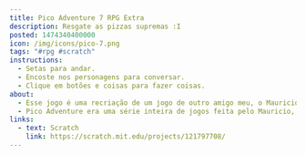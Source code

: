 ```yaml
---
title: Pico Adventure 7 RPG Extra
description: Resgate as pizzas supremas :I
posted: 1474340400000
icon: /img/icons/pico-7.png
tags: "#rpg #scratch"
instructions:
  - Setas para andar.
  - Encoste nos personagens para conversar.
  - Clique em botões e coisas para fazer coisas.
about:
  - Esse jogo é uma recriação de um jogo de outro amigo meu, o Mauricio678. Ele nunca terminou o jogo então eu resolvi terminar por ele. De uma forma bem cagalhada, mas terminado.
  - Pico Adventure era uma série inteira de jogos feita pelo Mauricio, com muitos jogos, que, apesar de super simples e curtos, eram como se fosse um evento. Me inspirei bastante nele!
links:
  - text: Scratch
    link: https://scratch.mit.edu/projects/121797708/
---
```

<scratch url="https://scratch.mit.edu/projects/121797708/"></scratch>